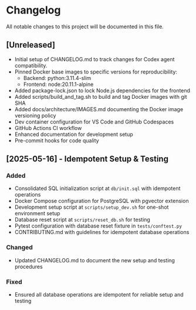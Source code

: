 # Changelog
All notable changes to this project will be documented in this file.

## [Unreleased]
- Initial setup of CHANGELOG.md to track changes for Codex agent compatibility.
- Pinned Docker base images to specific versions for reproducibility:
  - Backend: python:3.11.4-slim
  - Frontend: node:20.11.1-alpine
- Added package-lock.json to lock Node.js dependencies for the frontend
- Added scripts/build_and_tag.sh to build and tag Docker images with git SHA
- Added docs/architecture/IMAGES.md documenting the Docker image versioning policy
- Dev container configuration for VS Code and GitHub Codespaces
- GitHub Actions CI workflow
- Enhanced documentation for development setup
- Pre-commit hooks for code quality

## [2025-05-16] - Idempotent Setup & Testing

### Added
- Consolidated SQL initialization script at `db/init.sql` with idempotent operations
- Docker Compose configuration for PostgreSQL with pgvector extension
- Development setup script at `scripts/setup_dev.sh` for one-shot environment setup
- Database reset script at `scripts/reset_db.sh` for testing
- Pytest configuration with database reset fixture in `tests/conftest.py`
- CONTRIBUTING.md with guidelines for idempotent database operations

### Changed
- Updated CHANGELOG.md to document the new setup and testing procedures

### Fixed
- Ensured all database operations are idempotent for reliable setup and testing
